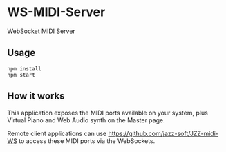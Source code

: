 # WS-MIDI-Server
WebSocket MIDI Server

## Usage
`npm install`  
`npm start`

## How it works
This application exposes the MIDI ports available on your system,
plus Virtual Piano and Web Audio synth on the Master page.

Remote client applications can use https://github.com/jazz-soft/JZZ-midi-WS
to access these MIDI ports via the WebSockets.